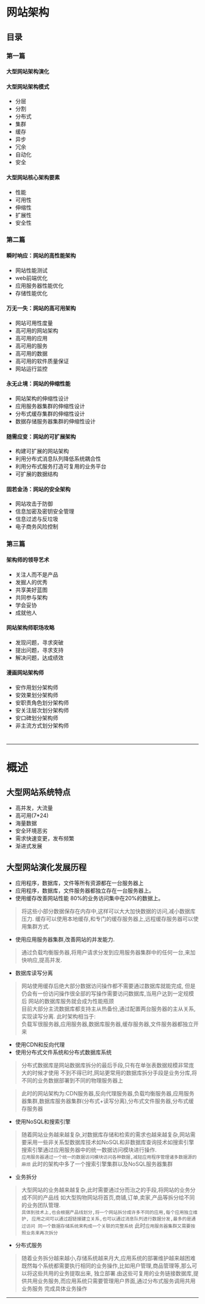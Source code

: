 # 网站架构

## 目录

### 第一篇

#### 大型网站架构演化

#### 大型网站架构模式
- 分层
- 分割
- 分布式
- 集群
- 缓存
- 异步
- 冗余
- 自动化
- 安全

#### 大型网站核心架构要素
- 性能
- 可用性
- 伸缩性
- 扩展性
- 安全性

### 第二篇

#### 瞬时响应：网站的高性能架构
- 网站性能测试
- web前端优化
- 应用服务器性能优化
- 存储性能优化

#### 万无一失：网站的高可用架构
- 网站可用性度量
- 高可用的网站架构
- 高可用的应用
- 高可用的服务
- 高可用的数据
- 高可用的软件质量保证
- 网站运行监控

#### 永无止境：网站的伸缩性能
- 网站架构的伸缩性设计
- 应用服务器集群的伸缩性设计
- 分布式缓存集群的伸缩性设计
- 数据存储服务器集群的伸缩性设计

#### 随需应变：网站的可扩展架构
- 构建可扩展的网站架构
- 利用分布式消息队列降低系统耦合性
- 利用分布式服务打造可复用的业务平台
- 可扩展的数据结构

#### 固若金汤：网站的安全架构
- 网站攻击于防御
- 信息加密及密钥安全管理
- 信息过滤与反垃圾
- 电子商务风险控制

### 第三篇

#### 架构师的领导艺术
- 关注人而不是产品
- 发掘人的优秀
- 共享美好蓝图
- 共同参与架构
- 学会妥协
- 成就他人

#### 网站架构师职场攻略
- 发现问题，寻求突破
- 提出问题，寻求支持
- 解决问题，达成绩效

#### 漫画网站架构师
- 安作用划分架构师
- 安效果划分架构师
- 安职责角色划分架构师
- 安关注层次划分架构师
- 安口碑划分架构师
- 非主流方式划分架构师

# <hr/>

# 概述

## 大型网站系统特点
- 高并发，大流量
- 高可用(7*24)
- 海量数据
- 安全环境恶劣
- 需求快速变更，发布频繁
- 渐进式发展

## 大型网站演化发展历程
- 应用程序，数据库，文件等所有资源都在一台服务器上
- 应用程序，数据库，文件服务器都独立存在一台服务器上。
- 使用缓存改善网站性能 80%的业务访问集中在20%的数据上。
>将这些小部分数据保存在内存中,这样可以大大加快数据的访问,减小数据库压力.
缓存可以使用本地缓存,和专门的缓存服务器上,远程缓存服务器可以使用集群方式.

- 使用应用服务器集群,改善网站的并发能力.
>通过负载均衡服务器,将用户请求分发到应用服务器集群中的任何一台,来加快响应,提高并发.

- 数据库读写分离
>网站使用缓存后绝大部分数据访问操作都不需要通过数据库就能完成,
但是仍会有一份访问操作很全部的写操作需要访问数据库,当用户达到一定规模后
网站的数据库服务就会成为性能瓶颈<br>
目前大部分主流数据库都支持主从热备份,通过配置两台服务器的主从关系,实现读写分离.
此时架构相当于:<br>
负载军很服务器,应用服务器,数据库服务器,缓存服务器,文件服务器都独立开来

- 使用CDN和反向代理
- 使用分布式文件系统和分布式数据库系统
>分布式数据库是网站数据库拆分的最后手段,只有在单张表数据规模非常庞大的时候才使用
不到不得已时,网站更常用的数据库拆分手段是业务分库,将不同的业务数据部署到不同的物理服务器上

>此时的网站架构为:CDN服务器,反向代理服务器,负载均衡服务器,应用服务器集群,数据库服务器集群(分布式+读写分离),分布式文件服务器,分布式缓存服务器

- 使用NoSQL和搜索引擎
>随着网站业务越来越复杂,对数据库存储和检索的需求也越来越复杂,网站需要采用一些非关系型数据库技术如NoSQL和非数据库查询技术如搜索引擎<br>
搜索引擎通过应用服务器中的统一数据访问模块进行操作.<br>
`应用服务器通过一个统一的数据访问模块访问各种数据,减轻应用程序管理诸多数据源的麻烦`
此时的架构中多了一个搜索引擎集群以及NoSQL服务器集群

- 业务拆分
>大型网站的业务越来越复杂,此时需要通过分而治之的手段,将网站的业务分成不同的产品线
如大型购物网站将首页,商铺,订单,卖家,产品等拆分给不同的业务团队管理.<br>
`具体到技术上,也会根据产品线划分,将一个网站拆分成许多不同的应用,每个应用独立维护,
应用之间可以通过超链接建立关系,也可以通过消息队列进行数据分发,最多的是通过访问
同一个数据存储系统来构成一个关联的完整系统`
此时`应用服务器集群又需要按照业务来再次拆分`

- 分布式服务
>随着业务拆分越来越小,存储系统越来月大,应用系统的部署维护越来越困难<br>
既然每个系统都需要执行相同的业务操作,比如用户管理,商品管理等,那么可以将这些共用的业务提取出来,
独立部署.由这些可复用的业务链接数据库,提供共用业务服务,而应用系统只需要管理用户界面,通过分布式服务调用共用业务服务
完成具体业务操作

<hr>



